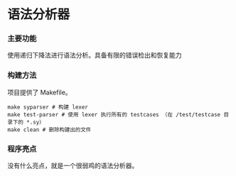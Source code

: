 # 语法分析器

### 主要功能
使用递归下降法进行语法分析。具备有限的错误检出和恢复能力

### 构建方法

项目提供了 Makefile。

```
make syparser # 构建 lexer
make test-parser # 使用 lexer 执行所有的 testcases （在 /test/testcase 目录下的 *.sy）
make clean # 删除构建出的文件
```

### 程序亮点

没有什么亮点，就是一个很弱鸡的语法分析器。